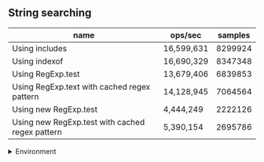 ## String searching

|name|ops/sec|samples|
|-|-|-|
|Using includes|16,599,631|8299924|
|Using indexof|16,690,329|8347348|
|Using RegExp.test|13,679,406|6839853|
|Using RegExp.text with cached regex pattern|14,128,945|7064564|
|Using new RegExp.test|4,444,249|2222126|
|Using new RegExp.test with cached regex pattern|5,390,154|2695786|


<details>
<summary>Environment</summary>

* __Machine:__ linux x64 | 4 vCPUs | 7.6GB Mem
* __Run:__ Fri Oct 17 2025 17:19:47 GMT+0000 (Coordinated Universal Time)
* __Node:__ `v20.19.4`
</details>

<!--
{"environment":{"platform":"linux","arch":"x64","cpus":4,"totalMemory":7.59783935546875},"benchmarks":[{"name":"Using includes","samples":8299924,"opsSec":16599631.109219927},{"name":"Using indexof","samples":8347348,"opsSec":16690329.67623406},{"name":"Using RegExp.test","samples":6839853,"opsSec":13679406.858730813},{"name":"Using RegExp.text with cached regex pattern","samples":7064564,"opsSec":14128945.425767208},{"name":"Using new RegExp.test","samples":2222126,"opsSec":4444249.813429091},{"name":"Using new RegExp.test with cached regex pattern","samples":2695786,"opsSec":5390154.260065901}]}-->
